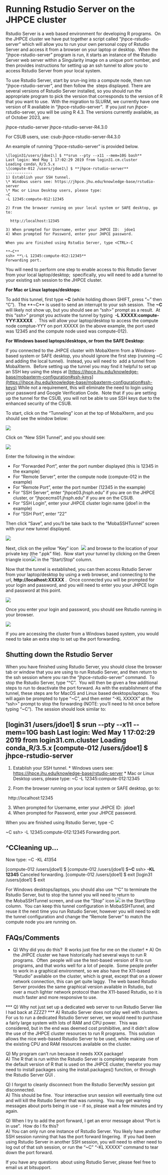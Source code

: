 Running Rstudio Server on the JHPCE cluster
===========================================

Rstudio Server is a web based environment for developing R programs.  On the JHPCE cluster we have put together a script called “jhpce-rstudio-server” which will allow you to run your own personal copy of Rstudio Server and access it from a browser on your laptop or desktop.  When the “jhpce-rstudio-server” program is run, it starts an instance of the Rstudio Server web server within a Singularity image on a unique port number, and then provides instructions for setting up an ssh tunnel to allow you to access Rstudio Server from your local system.  

To use Rstudio Server, start by srun-ing into a compute node, then run “jhpce-rstudio-server”, and then follow the  steps displayed. There are several versions of Rstudio Server installed, so you should run the appropriate program to pick the version that corresponds to the version of R that you want to use.  With the migration to SLURM, we currently have one version of R available in “jhpce-rstudio-server”.  If you just run jhpce-rstudio-server, you will be using R 4.3. The versions currently available, as of October 2023, are:

jhpce-rstudio-server
jhpce-rstudio-server-R4.3.0

For CSUB users, use:
csub-jhpce-rstudio-server-R4.3.0

An example of running “jhpce-rstudio-server” is provided below.

```
\[login31/users/jdoe1\] $ **srun --pty --x11 --mem=10G bash**
Last login: Wed May 1 17:02:29 2019 from login31.cm.cluster
Loading conda\_R/3.5.x
\[compute-012 /users/jdoe1\] $ **jhpce-rstudio-server**
------------
1) Establish your SSH tunnel.
\* Windows users see: https://jhpce.jhu.edu/knowledge-base/rstudio-server
\* Mac or Linux Desktop users, please type:
~C
-L 12345:compute-012:12345

2) From the browser running on your local system or SAFE desktop, go to:

  http://localhost:12345

3) When prompted for Username, enter your JHPCE ID:  jdoe1
4) When prompted for Password, enter your JHPCE password.

When you are finished using Rstudio Server, type <CTRL>-C

**~C**
ssh> **\-L 12345:compute-012:12345**
Forwarding port.
```

You will need to perform one step to enable access to this Rstudio Server from your local laptop/desktop;  specifically, you will need to add a tunnel to your existing ssh session to the JHPCE cluster.

**For Mac or Linux laptops/desktops:**

To add this tunnel, first type **~C** (while holding dhown SHIFT, press “~” then “C”).  The **~C** is used to send an interrupt to your ssh session.  The **~C** will likely not show up, but you should see an “ssh>” prompt as a result.  At this “ssh>” prompt you activate the tunnel by typing  **\-L XXXXX:compute-YYY:XXXXX**  .  This will allow your laptop/desktop to access the compute node comptue-YYY on port XXXXX (in the above example, the port used was 12345 and the compute node used was compute-012).

**For Windows based laptops/desktops, or from the SAFE Desktop:**

If you connected to the JHPCE cluster with MobaXterm from a Windows-based system or SAFE desktop, you should ignore the first step (running ~C and adding the local tunnel).  Instead, you will need to  add a tunnel from MobaXterm.  Before setting up the tunnel you may find it helpful to set up an SSH key using the steps at [https://jhpce.jhu.edu/knowledge-base/mobaxterm-configuration#ssh-keys](https://jhpce.jhu.edu/knowledge-base/mobaxterm-configuration#ssh-keys) While not a requirement, this will eliminate the need to login using your password and Google Verification Code.  Note that if you are setting up the tunnel for the CSUB, you will not be able to use SSH keys due to the enhanced security of the CSUB.

To start, click on the “Tunneling” icon at the top of MobaXterm, and you should see the window below:

![](images/Screen-Shot-2019-05-28-at-4.05.48-PM-3.png)

Click on “New SSH Tunnel”, and you should see:

![](images/Screen-Shot-2019-05-29-at-11.48.46-AM.png)

Enter the following in the window:

*   For “Forwarded Port”, enter the port number displayed (this is 12345 in the example)
*   For “Remote Server”, enter the compute node (compute-012 in the example)
*   For “Remote Port”, enter the port number (12345 in the example)
*   For “SSH Server”, enter “jhpce03.jhsph.edu” if you are on the JHPCE cluster, or “jhpcecms01.jhsph.edu” if you are on the CSUB.
*   For “SSH Login”, enter your JHPCE cluster login name (jdoe1 in the example)
*   For “SSH Port”, enter “22”

Then click “Save”, and you’ll be take back to the “MobaSSHTunnel” screen with your new tunnel displayed.

![](images/Screen-Shot-2019-05-28-at-4.08.55-PM.png)

Next, click on the yellow “Key” icon  [![](https://jhpce.jhu.edu/wp-content/uploads/2019/05/Screen-Shot-2019-05-29-at-12.48.29-PM.png)](https://jhpce.jhu.edu/wp-content/uploads/2019/05/Screen-Shot-2019-05-29-at-12.48.29-PM.png) and browse to the location of your private key (the “.ppk” file).  Now start your tunnel by clicking on the Green triangle icon[![](https://jhpce.jhu.edu/wp-content/uploads/2019/05/Screen-Shot-2019-05-29-at-12.48.20-PM.png)](https://jhpce.jhu.edu/wp-content/uploads/2019/05/Screen-Shot-2019-05-29-at-12.48.20-PM.png) in the “Start/Stop” column.

Now that the tunnel is established, you can then access Rstudio Server from your laptop/desktop by using a web browser, and connecting to the url, **http://localhost:XXXXX** .  Once connected you will be prompted for your login and password, and you will need to enter you your JHPCE login and password at this point.

![](images/Screen-Shot-2019-05-28-at-3.01.05-PM.png)

Once you enter your login and password, you should see Rstudio running in your browser.

![](images/Screen-Shot-2019-05-28-at-3.02.11-PM-1.png)

If you are accessing the cluster from a Windows based system, you would need to take an extra step to set up the port forwarding.

Shutting down the Rstudio Server
--------------------------------

When you have finished using Rstudio Server, you should close the browser tab or window that you are using to run Rstudio Server, and then return to the ssh session where you ran the “jhpce-rstudio-server” command.  To stop the Rstudio Server, type “^C”.  You will then be given a few additional steps to run to deactivate the port forward. As with the establishment of the tunnel, these steps are for MacOS and Linux based desktops/laptops.  You will again be prompted to type “~C”, and then enter “-KL XXXXX” at the “ssh>” prompt to stop the forwarding (NOTE: you’ll need to hit <enter> once before typing “~C”).  The session should look similar to:

\[login31 /users/jdoe1\] $ srun --pty --x11 --mem=10G bash
Last login: Wed May 1 17:02:29 2019 from login31.cm.cluster
Loading conda\_R/3.5.x
\[compute-012 /users/jdoe1\] $ jhpce-rstudio-server
------------
1) Establish your SSH tunnel.
\* Windows users see: https://jhpce.jhu.edu/knowledge-base/rstudio-server
\* Mac or Linux Desktop users, please type:
~C
-L 12345:compute-012:12345

2) From the browser running on your local system or SAFE desktop, go to:

  http://localhost:12345

3) When prompted for Username, enter your JHPCE ID:  jdoe1
4) When prompted for Password, enter your JHPCE password.

When you are finished using Rstudio Server, type <CTRL>-C

~C
ssh> -L 12345:compute-012:12345
Forwarding port.

**^C**Cleaning up...
------------
Now type:
~C
-KL 41354

\[compute-012 /users/jdoe1\] $
\[compute-012 /users/jdoe1\] $**~C**
ssh> **\-KL 12345**
Canceled forwarding.
\[compute-012 /users/jdoe1\] $ exit
\[login31 /users/jdoe1\] $ exit

For Windows desktops/laptops, you should also use “^C” to terminate the Rstudio Server, but to stop the tunnel you will need to return to the MobaSSHTunnel screen, and use the “Stop” icon [![](https://jhpce.jhu.edu/wp-content/uploads/2019/05/Screen-Shot-2019-05-29-at-1.46.04-PM.png)](https://jhpce.jhu.edu/wp-content/uploads/2019/05/Screen-Shot-2019-05-29-at-1.46.04-PM.png) in the Start/Stop column.  You can keep this tunnel configuration in MobaSSHTunnel, and reuse it the next time you run Rstudio Server, however you will need to edit the tunnel configuration and change the “Remote Server” to match the compute node you are running on.

FAQs/Comments
-------------

* Q) Why did you do this?  R works just fine for me on the cluster!  *
A) On the JHPCE cluster we have historically had several ways to run R programs.  Often  people will use the text-based version of R to run programs, and that works well for a lot of people.  Some people prefer to work in a graphical environment, so we also have the X11-based “Rstudio” available on the cluster, which is great, except that on a slower network connection, this can get quite laggy.  The web based Rstudio Server provides the same graphical version available in Rstudio, but over a much lighter network protocol than the X11-based Rstudio, so it is much faster and more responsive to use.

*** Q) Why not just set up a dedicated web server to run Rstudio Server like I had back at ZZZZ?  ***
A) Rstudio Server does not play well with clusters.  For us to run a dedicated Rstudio Server server, we would need to purchase a fairly large system with lots of RAM and CPU power.  This was considered, but in the end was deemed cost prohibitive, and it didn’t allow the use of the JHPCE cluster resources to run R programs.  This solution allows the nice web-based Rstudio Server to be used, while making use of the existing CPU and RAM resources available on the cluster.

Q) My program can’t run because it needs XXX package!  
A) The R that is run within the Rstudio Server is completely separate  from the default version of R that is used on the JHPCE cluster, therefor you may need to install packages using the install.packages() function, or through the Rstudio Server GUI .

Q) I forgot to cleanly disconnect from the Rstudio Server/My session got disconnected.  
A) This should be fine.  Your interactive srun session will eventually time out and will kill the Rstudio Server that was running.  You may get warning messages about ports being in use – if so, please wait a few minutes and try again.

Q) When I try to add the port forward, I get an error message about “Port is in use”.  How do I fix this?  
A) You can only run one instance of Rstudio Server. You likely have another SSH session running that has the port forward lingering.  If you had been using Rstudio Server in another SSH session, you will need to either need to log out of that ssh session, or run the “~C” “-KL XXXXX” command to tear down the port forward.

If you have any questions  about using Rstudio Server, please feel free to email us at bitsupport.
